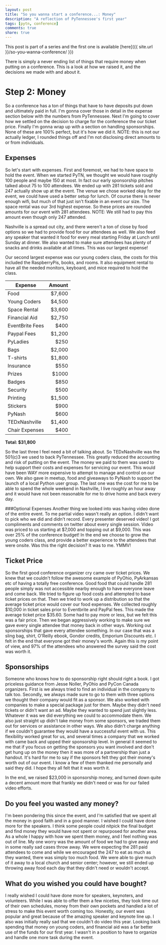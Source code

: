 ```yaml
---
layout: post
title: "So you wanna start a conference...: Money"
description: "A reflection of PyTennessee's first year"
tags: [pytn, conference]
comments: true
share: true
---
```

This post is part of a series and the first one is available [here]({{ site.url }}/so-you-wanna-conference/ }})

There is simply a never ending list of things that require money when putting
on a conference.  This is a look at how we raised it, and the decisions we
made with and about it.

Step 2: Money
=============
So a conference has a ton of things that have to have deposits put down and
ultimately paid in full.  I'm gonna cover those in detail in the expense
section below with the numbers from PyTennessee.  Next I'm going to cover
how we settled on the decision to charge for the conference the our ticket
price.  Finally I'm gonna wrap up with a section on handling sponsorships.
None of these are 100% perfect, but it's how we did it.  NOTE: this is not
our actually ledger, I rounded things off and I'm not disclosing direct
amounts to or from individuals.

Expenses
-------------
So let's start with expenses.  First and foremost, we had to have space to
hold the event.  When we started PyTN, we thought we would have roughly 100
people and maybe 150 at most. In fact our early sponsorship pitches talked
about 75 to 100 attendees. We ended up with 281 tickets sold and 247 actually
show up at the event.  The venue we chose worked okay for the event, we
could have used a better setup for lunch. Of course there is never enough
wifi, but much of that just isn't fixable in an event our size. The space
rental was our 3rd highest expense. So these prices are rounded amounts for
our event with 281 attendees. NOTE: We still had to pay this amount even
though only 247 attended.

Nashville is a spread out city, and there weren't a ton of close by food
options so we had to provide food for our attendees as well. We also feed
any speaker that wanted it food for every meal starting Friday at Lunch
until Sunday at dinner. We also wanted to make sure attendees has plenty
of snacks and drinks available at all times.  This was our largest expense!

Our second largest expense was our young coders class, the costs for this
included the RaspberryPis, books, and rooms.  It also  equipment rental to
have all the needed monitors, keyboard, and mice required to hold the class.

Expense | Amount
------- | ------:
Food | $7,600
Young Coders | $4,500
Space Rental | $3,600
Financial Aid | $2,750
EventBrite Fees | $400
Paypal Fees | $1,200
PyLadies | $250
Bags | $2,000
T-shirts | $1,800
Insurance | $550
Prizes | $1000
Badges | $850
Security | $500
Printing | $1,500
Stickers | $900
PyNash | $600
TEDxNashville | $1,400
Chair Expenses | $400

**Total: $31,800**

So the last three I feel need a bit of talking about. So TEDxNashville was the
501(c)3 we used to back PyTennessee.  This greatly reduced the accounting and
risk of putting on the event. The money we paid to them was used to help support
their costs and expenses for servicing our event.  This would have been WAY more
expensive to attempt to manage and control on our own. We also gave in
meetup, food and giveaways to PyNash to support the launch of a local Python
user group. The last one was the cost for me to be able to spend the whole
weekend in Nashville, I live roughly an hour away and it would have not been
reasonable for me to drive home and back every day.

###Optional Expenses
Another thing we looked into was having video done of the entire event. To me
partial video wasn't really an option.  I didn't want to pick who we did and
didn't record. Every presenter deserved video! I got compliments and comments on
twitter about every single session. Video was priced to us starting at $7,000
and topping out at $9,000.  This was over 25% of the conference budget! In the
end we choose to grow the young coders class, and provide a better experience to
the attendees that were onsite.  Was this the right decision?  It was to me.
YMMV!

Ticket Price
------------
So the first good conference organizer cry came over ticket prices. We knew that
we couldn't follow the awesome example of PyOhio, PyArkansas etc of having
a totally free conference. Good food that could handle 281 people simply was not
accessible nearby enough to have everyone leave and come back. We tried to
figure up food costs and attempted to base ticket prices on that. Then we tried
to work up a distribution so that the average ticket price would cover our food
expenses. We collected roughly $10,000 in ticket sales prior to Eventbrite and
PayPal fees. This made the average ticket price $35.60. Some had to pay more or
less, but we felt this was a fair price.  Then we began aggressively working to
make sure we gave every single attendee that money back in other ways. Working
out sponsorships that gave every attendee something. In our case that was
a sling bag, shirt, O'Reilly ebook, Gondor credits, Emporium Discounts etc.
I felt in the end that everyone got their money's worth. Again this is my point
of view, and 97% of the attendees who answered the survey said the cost was
worth it.

Sponsorships
--------------
Someone who knows how to do sponsorship right should right a book. I got
priceless guidance from Jesse Noller, PyOhio and PyCon Canada organizers. First
is we always tried to find an individual in the company to talk too.  Secondly,
we always made sure to go to them with three options we thought their company
would fit as a sponsor.  We also worked with companies to make a special package
just for them.  Maybe they didn't need tickets or didn't want an ad. Maybe they
wanted to spend just slightly less. Whatever it was we did everything we could
to accommodate them.  We also just straight up didn't take money from some
sponsors, we traded them out for services or assistance in other ways. We also
didn't charge anything if we couldn't guarantee they would have a successful
event with us. This flexibility worked great for us, and several times a company
that we worked with came back and upped their sponsorship level.  In general it
seemed to me that if you focus on getting the sponsors you want involved and
don't get hung up on the money then it was more of a partnership than just a
handout.  It's hard for me to say if the sponsors felt they got their money's
worth out of our event.  I know a few of them thanked me personally and said
they did. I hope they all felt that it was worth it.

In the end, we raised $23,000 in sponsorship money, and turned down quite
a decent amount more that frankly we didn't need or was for our failed video
efforts.


Do you feel you wasted any money?
---------------------------------
I'm been pondering this since the event, and I'm satisfied that we spent all the
money in good faith and in a good manner. I wished I could have done more for
the speakers. I think some people could nitpick the final budget and find money
they would have not spent or repurposed for another area. As a whole I happy
with how we spent them money, and I feel nothing was out of line. My one worry
was the amount of food we had to give away and in some really sad cases throw
away.  We were expecting the 281 paid attendees to come and while we encouraged
the 247 to eat as much as they wanted, there was simply too much food. We were
able to give much of it away to a local church and senior center; however, we
still ended up throwing away food each day that they didn't need or wouldn't
accept.

What do you wished you could have bought?
-----------------------------------------
I really wished I could have done more for speakers, keynoters, and volunteers.
While I was able to offer them a few niceties, they took time out of their own
schedules, money from their own pockets and handled a lot of stress to make this
event worth coming too. Honestly, our event was popular and great because of the
amazing speaker and keynote line up. I also was initially really sad that we
couldn't do video this year. Looking back spending that money on young coders,
and financial aid was a far better use of the funds for our first year. I wasn't
in a position to have to organize and handle one more task during the event.
